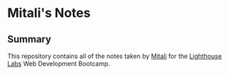 # Mitali's Notes

## Summary

This repository contains all of the notes taken by [Mitali](https://github.com/mitalikawde11) for the [Lighthouse Labs](https://www.lighthouselabs.ca/) Web Development Bootcamp.